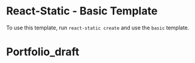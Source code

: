 # React-Static - Basic Template

To use this template, run `react-static create` and use the `basic` template.
# Portfolio_draft
